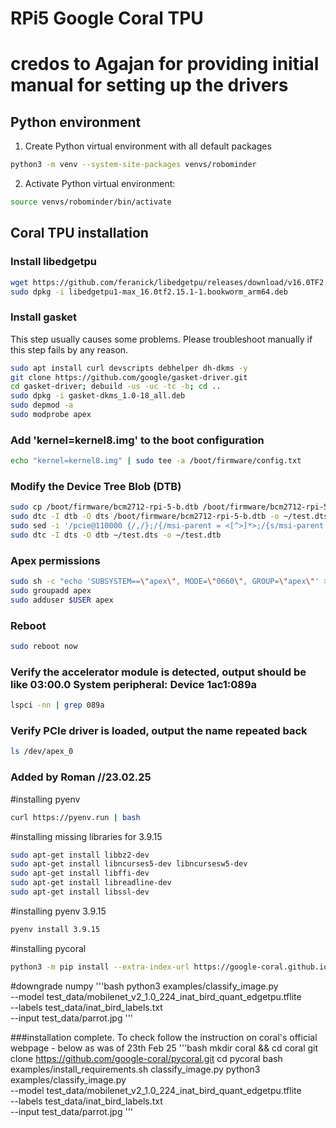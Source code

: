 # RPi5 Google Coral TPU
# credos to Agajan for providing initial manual for setting up the drivers


## Python environment
1. Create Python virtual environment with all default packages 
```bash
python3 -m venv --system-site-packages venvs/robominder
```

2. Activate Python virtual environment:
```bash
source venvs/robominder/bin/activate
```

## Coral TPU installation

### Install libedgetpu
```bash
wget https://github.com/feranick/libedgetpu/releases/download/v16.0TF2.15.1-1/libedgetpu1-max_16.0tf2.15.1-1.bookworm_arm64.deb
sudo dpkg -i libedgetpu1-max_16.0tf2.15.1-1.bookworm_arm64.deb
```

### Install gasket
This step usually causes some problems. Please troubleshoot manually if this step fails by any reason.
```bash
sudo apt install curl devscripts debhelper dh-dkms -y
git clone https://github.com/google/gasket-driver.git
cd gasket-driver; debuild -us -uc -tc -b; cd ..
sudo dpkg -i gasket-dkms_1.0-18_all.deb
sudo depmod -a
sudo modprobe apex
```

### Add 'kernel=kernel8.img' to the boot configuration
```bash
echo "kernel=kernel8.img" | sudo tee -a /boot/firmware/config.txt
```

### Modify the Device Tree Blob (DTB)
```bash
sudo cp /boot/firmware/bcm2712-rpi-5-b.dtb /boot/firmware/bcm2712-rpi-5-b.dtb.bak 
sudo dtc -I dtb -O dts /boot/firmware/bcm2712-rpi-5-b.dtb -o ~/test.dts 
sudo sed -i '/pcie@110000 {/,/};/{/msi-parent = <[^>]*>;/{s/msi-parent = <[^>]*>;/msi-parent = <0x67>;/}}' ~/test.dts
sudo dtc -I dts -O dtb ~/test.dts -o ~/test.dtb 
```

### Apex permissions
```bash
sudo sh -c "echo 'SUBSYSTEM==\"apex\", MODE=\"0660\", GROUP=\"apex\"' >> /etc/udev/rules.d/65-apex.rules"
sudo groupadd apex
sudo adduser $USER apex
```

### Reboot
```bash
sudo reboot now
```

### Verify the accelerator module is detected, output should be like 03:00.0 System peripheral: Device 1ac1:089a
```bash
lspci -nn | grep 089a
```

### Verify PCIe driver is loaded, output the name repeated back
```bash
ls /dev/apex_0
```




### Added by Roman //23.02.25
#installing pyenv
```bash
curl https://pyenv.run | bash
```
#installing missing libraries for 3.9.15
```bash
sudo apt-get install libbz2-dev
sudo apt-get install libncurses5-dev libncursesw5-dev
sudo apt-get install libffi-dev
sudo apt-get install libreadline-dev
sudo apt-get install libssl-dev
```
#installing pyenv 3.9.15
```bash
pyenv install 3.9.15
```

#installing pycoral
```bash
python3 -m pip install --extra-index-url https://google-coral.github.io/py-repo/ pycoral~=2.0
```

#downgrade numpy
'''bash
python3 examples/classify_image.py \
--model test_data/mobilenet_v2_1.0_224_inat_bird_quant_edgetpu.tflite \
--labels test_data/inat_bird_labels.txt \
--input test_data/parrot.jpg
'''

###installation complete. To check follow the instruction on coral's official webpage - below as was of 23th Feb 25
'''bash
mkdir coral && cd coral
git clone https://github.com/google-coral/pycoral.git
cd pycoral
bash examples/install_requirements.sh classify_image.py
python3 examples/classify_image.py \
--model test_data/mobilenet_v2_1.0_224_inat_bird_quant_edgetpu.tflite \
--labels test_data/inat_bird_labels.txt \
--input test_data/parrot.jpg
'''

